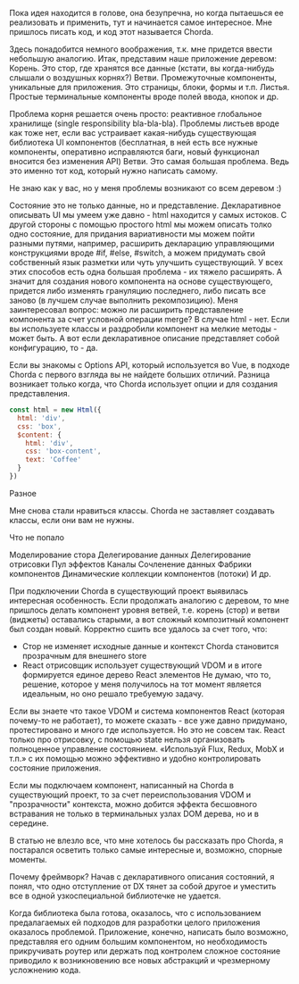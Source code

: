 
Пока идея находится в голове, она безупречна, но когда пытаешься ее реализовать и применить, тут и начинается самое интересное. Мне пришлось писать код, и код этот называется Chorda.


Здесь понадобится немного воображения, т.к. мне придется ввести небольшую аналогию. Итак, представим наше приложение деревом:
Корень. Это стор, где хранятся все данные (кстати, вы когда-нибудь слышали о воздушных корнях?)
Ветви. Промежуточные компоненты, уникальные для приложения. Это страницы, блоки, формы и т.п.
Листья. Простые терминальные компоненты вроде полей ввода, кнопок и др.

Проблема корня решается очень просто: реактивное глобальное хранилище (single responsibility bla-bla-bla).
Проблемы листьев вроде как тоже нет, если вас устраивает какая-нибудь существующая библиотека UI компонентов (бесплатная, в ней есть все нужные компоненты, оперативно исправляются баги, новый функционал вносится без изменения API)
Ветви. Это самая большая проблема. Ведь это именно тот код, который нужно написать самому.

Не знаю как у вас, но у меня проблемы возникают со всем деревом :)

Состояние это не только данные, но и представление. Декларативное описывать UI мы умеем уже давно - html находится у самых истоков. С другой стороны с помощью простого html мы можем описать толко одно состояние, для придания вариативности мы можем пойти разными путями, например, расширить декларацию управляющими конструкциями вроде #if, #else, #switch, а можем придумать свой собственный язык разметки или чуть улучшить существующий. У всех этих способов есть одна большая проблема - их тяжело расширять. А значит для создания нового компонента на основе существующего, придется либо изменять грануляцию последнего, либо писать все заново (в лучшем случае выполнить рекомпозицию). Меня заинтересовал вопрос: можно ли расширить представление компонента за счет условной операции merge? В случае html - нет. Если вы используете классы и раздробили компонент на мелкие методы - может быть. А вот если декларативное описание представляет собой конфигурацию, то - да.

Если вы знакомы с Options API, который используется во Vue, в подходе Chorda с первого взгляда вы не найдете больших отличий. Разница возникает только когда, что Chorda использует опции и для создания представления.

```javascript
const html = new Html({
  html: 'div',
  css: 'box',
  $content: {
    html: 'div',
    css: 'box-content',
    text: 'Coffee'
  }
})
```



Разное

Мне снова стали нравиться классы. Chorda не заставляет создавать классы, если они вам не нужны. 

Что не попало

Моделирование стора
Делегирование данных
Делегирование отрисовки
Пул эффектов
Каналы
Сочленение данных
Фабрики компонентов
Динамические коллекции компонентов (потоки)
И др.

При подключении Chorda в существующий проект выявилась интересная особенность. Если продолжать аналогию с деревом, то мне пришлось делать компонент уровня ветвей, т.е. корень (стор) и ветви (виджеты) оставались старыми, а вот сложный композитный компонент был создан новый. Корректно сшить все удалось за счет того, что: 
* Стор не изменяет исходные данные и контекст Chorda становится прозрачным для внешнего store
* React отрисовщик использует существующий VDOM и в итоге формируется единое дерево React элементов
Не думаю, что то, решение, которое у меня получилось на тот момент является идеальным, но оно решало требуемую задачу.

Если вы знаете что такое VDOM и система компонентов React (которая почему-то не работает), то можете сказать - все уже давно придумано, протестировано и много где используется. Но это не совсем так. React только про отрисовку, с помощью state нельзя организовать полноценное управление состоянием. «Используй Flux, Redux, MobX и т.п.» с их помощью можно эффективно и удобно контролировать состояние приложения.

Если мы подключаем компонент, написанный на Chorda в существующий проект, то за счет переиспользования VDOM и "прозрачности" контекста, можно добится эффекта бесшовного встравания не только в терминальных узлах DOM дерева, но и в середине.

В статью не влезло все, что мне хотелось бы рассказать про Chorda, я постарался осветить только самые интересные и, возможно, спорные моменты.

Почему фреймворк? Начав с декларативного описания состояний, я понял, что одно отступление от DX тянет за собой другое и уместить все в одной узкоспециальной библиотечке не удается.

Когда библиотека была готова, оказалось, что с использованием предалагаемых ей подходов для разработки целого приложения оказалось проблемой. Приложение, конечно, написать было возможно, представляя его одним большим компонентом, но необходимость прикручивать роутер или держать под контролем сложное состояние приводило к возникновению все новых абстракций и чрезмерному усложнению кода.
